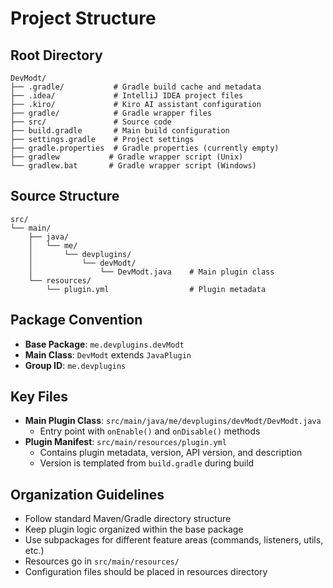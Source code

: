 # Project Structure

## Root Directory
```
DevModt/
├── .gradle/           # Gradle build cache and metadata
├── .idea/             # IntelliJ IDEA project files
├── .kiro/             # Kiro AI assistant configuration
├── gradle/            # Gradle wrapper files
├── src/               # Source code
├── build.gradle       # Main build configuration
├── settings.gradle    # Project settings
├── gradle.properties  # Gradle properties (currently empty)
├── gradlew           # Gradle wrapper script (Unix)
└── gradlew.bat       # Gradle wrapper script (Windows)
```

## Source Structure
```
src/
└── main/
    ├── java/
    │   └── me/
    │       └── devplugins/
    │           └── devModt/
    │               └── DevModt.java    # Main plugin class
    └── resources/
        └── plugin.yml                  # Plugin metadata
```

## Package Convention
- **Base Package**: `me.devplugins.devModt`
- **Main Class**: `DevModt` extends `JavaPlugin`
- **Group ID**: `me.devplugins`

## Key Files
- **Main Plugin Class**: `src/main/java/me/devplugins/devModt/DevModt.java`
  - Entry point with `onEnable()` and `onDisable()` methods
- **Plugin Manifest**: `src/main/resources/plugin.yml`
  - Contains plugin metadata, version, API version, and description
  - Version is templated from `build.gradle` during build

## Organization Guidelines
- Follow standard Maven/Gradle directory structure
- Keep plugin logic organized within the base package
- Use subpackages for different feature areas (commands, listeners, utils, etc.)
- Resources go in `src/main/resources/`
- Configuration files should be placed in resources directory